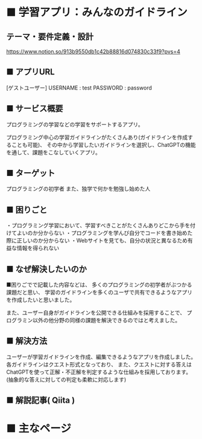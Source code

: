 # ■ 学習アプリ：みんなのガイドライン

## テーマ・要件定義・設計
https://www.notion.so/913b9550db1c42b88816d074830c33f9?pvs=4

## ■ アプリURL

[ゲストユーザー]
USERNAME : test
PASSWORD : password

## ■ サービス概要
プログラミングの学習などの学習をサポートするアプリ。

プログラミング中心の学習ガイドラインがたくさんあり(ガイドラインを作成することも可能)、
その中から学習したいガイドラインを選択し、ChatGPTの機能を通して、課題をこなしていくアプリ。

## ■ ターゲット
プログラミングの初学者
また、独学で何かを勉強し始めた人

## ■ 困りごと
・プログラミング学習において、学習すべきことがたくさんありどこから手を付けてよいのか分からない
・プログラミングを学んび自分でコードを書き始めた際に正しいのか分からない
・Webサイトを見ても、自分の状況と異なるため有益な情報を得られない

## ■ なぜ解決したいのか
■困りごでで記載した内容などは、
多くのプログラミングの初学者がぶつかる課題だと思い、
学習のガイドラインを多くのユーザで共有できるようなアプリを作成したいと思いました。

また、ユーザー自身がガイドラインを公開できる仕組みを採用することで、
プログラミン以外の他分野の同様の課題を解決できるのではと考えました。

## ■ 解決方法
ユーザーが学習ガイドラインを作成、編集できるようなアプリを作成しました。
各ガイドラインはクエスト形式となっており、
また、クエストに対する答えはChatGPTを使って正解・不正解を判定するような仕組みを採用しております。
(抽象的な答えに対しての判定も柔軟に対応します)

## ■ 解説記事( Qiita )

# ■ 主なページ
